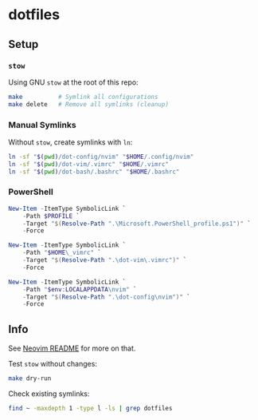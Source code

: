 # dotfiles

## Setup
### `stow`
Using GNU `stow` at the root of this repo:
```bash
make          # Symlink all configurations
make delete   # Remove all symlinks (cleanup)
```

### Manual Symlinks
Without `stow`, create symlinks with `ln`:
```bash
ln -sf "$(pwd)/dot-config/nvim" "$HOME/.config/nvim"
ln -sf "$(pwd)/dot-vim/.vimrc" "$HOME/.vimrc"
ln -sf "$(pwd)/dot-bash/.bashrc" "$HOME/.bashrc"
```

### PowerShell
```powershell
New-Item -ItemType SymbolicLink `
    -Path $PROFILE `
    -Target "$(Resolve-Path ".\Microsoft.PowerShell_profile.ps1")" `
    -Force

New-Item -ItemType SymbolicLink `
    -Path "$HOME\_vimrc" `
    -Target "$(Resolve-Path ".\dot-vim\.vimrc")" `
    -Force

New-Item -ItemType SymbolicLink `
    -Path "$env:LOCALAPPDATA\nvim" `
    -Target "$(Resolve-Path ".\dot-config\nvim")" `
    -Force
```

## Info
See [Neovim README](./dot-config/nvim/README.md) for more on that.

Test `stow` without changes:
```bash
make dry-run
```

Check existing symlinks:
```bash
find ~ -maxdepth 1 -type l -ls | grep dotfiles
```
